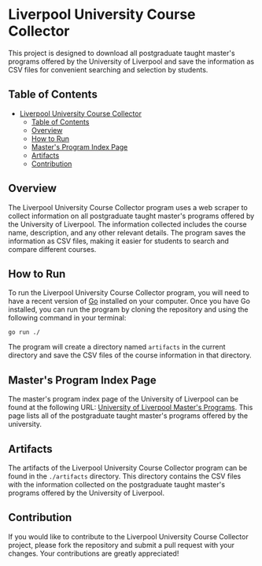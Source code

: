 # Liverpool University Course Collector

This project is designed to download all postgraduate taught master's programs offered by the University of Liverpool and save the information as CSV files for convenient searching and selection by students.

## Table of Contents
- [Liverpool University Course Collector](#liverpool-university-course-collector)
  - [Table of Contents](#table-of-contents)
  - [Overview](#overview)
  - [How to Run](#how-to-run)
  - [Master's Program Index Page](#masters-program-index-page)
  - [Artifacts](#artifacts)
  - [Contribution](#contribution)

## Overview
The Liverpool University Course Collector program uses a web scraper to collect information on all postgraduate taught master's programs offered by the University of Liverpool. The information collected includes the course name, description, and any other relevant details. The program saves the information as CSV files, making it easier for students to search and compare different courses.

## How to Run
To run the Liverpool University Course Collector program, you will need to have a recent version of [Go](https://golang.org/) installed on your computer. Once you have Go installed, you can run the program by cloning the repository and using the following command in your terminal:

    go run ./

The program will create a directory named `artifacts` in the current directory and save the CSV files of the course information in that directory.

## Master's Program Index Page
The master's program index page of the University of Liverpool can be found at the following URL: [University of Liverpool Master's Programs](https://www.liverpool.ac.uk/study/postgraduate-taught/courses/). This page lists all of the postgraduate taught master's programs offered by the university.


## Artifacts
The artifacts of the Liverpool University Course Collector program can be found in the `./artifacts` directory. This directory contains the CSV files with the information collected on the postgraduate taught master's programs offered by the University of Liverpool.

## Contribution
If you would like to contribute to the Liverpool University Course Collector project, please fork the repository and submit a pull request with your changes. Your contributions are greatly appreciated!
